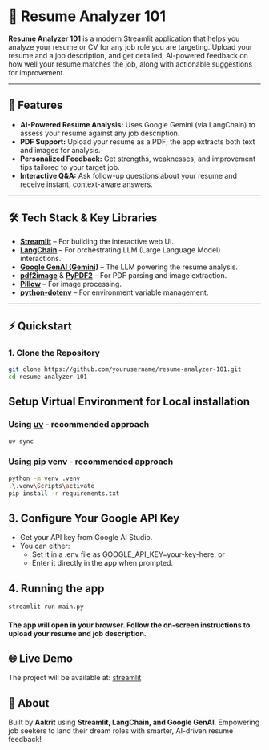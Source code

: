 # 📄 Resume Analyzer 101

**Resume Analyzer 101** is a modern Streamlit application that helps you analyze your resume or CV for any job role you are targeting. Upload your resume and a job description, and get detailed, AI-powered feedback on how well your resume matches the job, along with actionable suggestions for improvement.

---

## 🚀 Features

- **AI-Powered Resume Analysis:** Uses Google Gemini (via LangChain) to assess your resume against any job description.
- **PDF Support:** Upload your resume as a PDF; the app extracts both text and images for analysis.
- **Personalized Feedback:** Get strengths, weaknesses, and improvement tips tailored to your target job.
- **Interactive Q&A:** Ask follow-up questions about your resume and receive instant, context-aware answers.

---

## 🛠️ Tech Stack & Key Libraries

- [**Streamlit**](https://streamlit.io/) – For building the interactive web UI.
- [**LangChain**](https://python.langchain.com/) – For orchestrating LLM (Large Language Model) interactions.
- [**Google GenAI (Gemini)**](https://ai.google.dev/) – The LLM powering the resume analysis.
- [**pdf2image**](https://github.com/Belval/pdf2image) & [**PyPDF2**](https://pypdf2.readthedocs.io/) – For PDF parsing and image extraction.
- [**Pillow**](https://python-pillow.org/) – For image processing.
- [**python-dotenv**](https://pypi.org/project/python-dotenv/) – For environment variable management.

---

## ⚡ Quickstart

### 1. Clone the Repository

```bash
git clone https://github.com/yourusername/resume-analyzer-101.git
cd resume-analyzer-101
```

## Setup Virtual Environment for Local installation

### Using [uv](https://docs.astral.sh/uv/) - recommended approach
```bash
uv sync
```

### Using pip venv - recommended approach
```bash
python -m venv .venv
.\.venv\Scripts\activate
pip install -r requirements.txt
```

## 3. Configure Your Google API Key
- Get your API key from Google AI Studio.
- You can either:
    - Set it in a .env file as GOOGLE_API_KEY=your-key-here, or
    - Enter it directly in the app when prompted.

## 4. Running the app

```bash
streamlit run main.py
```

#### The app will open in your browser. Follow the on-screen instructions to upload your resume and job description.

## 🌐 Live Demo

The project will be available at:
[streamlit](resume-analyzer-101.streamlit.app)

## 📢 About
Built by **Aakrit** using **Streamlit, LangChain, and Google GenAI**.
Empowering job seekers to land their dream roles with smarter, AI-driven resume feedback!



